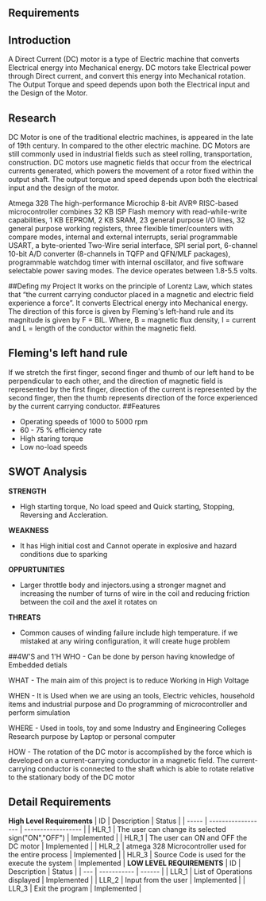 ## Requirements
## Introduction
   A Direct Current (DC) motor is a type of Electric machine that converts Electrical energy into Mechanical energy. DC motors take Electrical power through Direct current, and convert this energy into Mechanical rotation. The Output Torque and speed depends upon both the Electrical input and the Design of the Motor.
## Research
DC Motor is one  of the  traditional electric  machines, is  appeared in the late  of 19th century. In compared to the other electric machine. DC Motors are still commonly used in industrial fields such as steel rolling, transportation, construction.
DC motors use magnetic fields that occur from the electrical currents generated, which powers the movement of a rotor fixed within the output shaft. The output torque and speed depends upon both the electrical input and the design of the motor.

Atmega 328
The high-performance Microchip 8-bit AVR® RISC-based microcontroller combines 32 KB ISP Flash memory with read-while-write capabilities, 1 KB EEPROM, 2 KB SRAM, 23 general purpose I/O lines, 32 general purpose working registers, three flexible timer/counters with compare modes, internal and external interrupts, serial programmable USART, a byte-oriented Two-Wire serial interface, SPI serial port, 6-channel 10-bit A/D converter (8-channels in TQFP and QFN/MLF packages), programmable watchdog timer with internal oscillator, and five software selectable power saving modes. The device operates between 1.8-5.5 volts.

##Defing my Project
It works on the principle of Lorentz Law, which states that “the current carrying conductor placed in a magnetic and electric field experience a force”.
It converts Electrical energy into Mechanical energy.
The direction of this force is given by Fleming's left-hand rule and its magnitude is given by F = BIL. Where, B = magnetic flux density, I = current and L = length of the conductor within the magnetic field. 
## Fleming's left hand rule
If we stretch the first finger, second finger and thumb of our left hand to be perpendicular to each other, and the direction of magnetic field is represented by the first finger, direction of the current is represented by the second finger, then the thumb represents direction of the force experienced by the current carrying conductor.
##Features 
*  Operating speeds of  1000  to  5000  rpm
*  60 - 75 % efficiency rate
* High staring torque
*  Low no-load speeds
## SWOT Analysis
__STRENGTH__
*  High starting torque, No load speed and Quick starting, Stopping, Reversing and Accleration.

__WEAKNESS__
*  It has High initial cost and Cannot operate in explosive and hazard conditions due to sparking

__OPPURTUNITIES__
*  Larger throttle body and injectors.using a stronger magnet and increasing the number of turns of wire in the coil and reducing friction between the coil and the axel it rotates on

__THREATS__
*  Common causes of winding failure include high temperature. if we mistaked at any wiring configuration, it will create huge problem

##4W'S and 1'H
WHO -  Can be done by person having knowledge of Embedded detials

WHAT - The main aim of this project is to reduce Working in High Voltage

WHEN - It is Used when we are using an tools, Electric vehicles, household items and industrial purpose and Do programming of microcontroller and perform simulation

WHERE - Used in tools, toy and some Industry and Engineering Colleges Research purpose  by Laptop or personal computer

HOW - The rotation of the DC motor is accomplished by the force which is developed on a current-carrying conductor in a magnetic field. The current-carrying conductor is connected to the shaft which is able to rotate relative to the stationary body of the DC motor
## Detail Requirements
__High Level Requirements__
|   ID  |     Description    |       Status       |
| ----- | ------------------ | ------------------ |
| HLR_1 | The user can change its selected sign("ON","OFF") | Implemented |
| HLR_1 | The user can ON and OFF the DC motor | Implemented |
| HLR_2	| atmega 328 Microcontroller used for the entire process |  Implemented |
| HLR_3 | Source Code is used for the execute the system |  Implemented |
__LOW LEVEL REQUIREMENTS__
| ID  | Description | Status |
| --- | ----------- | ------ |
| LLR_1 | List of Operations displayed | Implemented |
| LLR_2 | Input from the user | Implemented |
| LLR_3 | Exit the program | Implemented |
